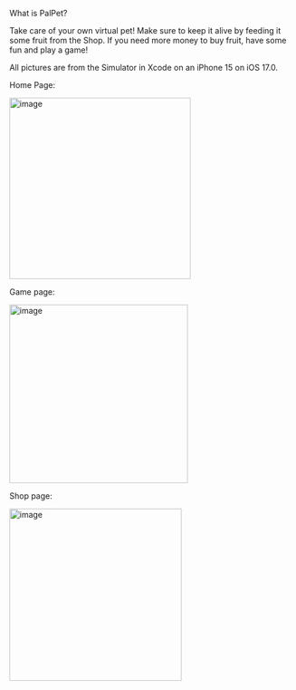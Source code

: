 What is PalPet?

Take care of your own virtual pet! Make sure to keep it alive by feeding it some fruit from the Shop. If you need more money to buy fruit, have some fun and play a game!

All pictures are from the Simulator in Xcode on an iPhone 15 on iOS 17.0.

Home Page:

<img width="320" alt="image" src="https://github.com/ConnieQiu/Palpet/assets/47226788/1f9e429e-9cee-4c9b-8832-1cec074b020b">

Game page:

<img width="315" alt="image" src="https://github.com/ConnieQiu/Palpet/assets/47226788/63444ec9-5cfc-43ee-81a4-d05419f6299f">

Shop page:

<img width="304" alt="image" src="https://github.com/ConnieQiu/Palpet/assets/47226788/65d4eee2-7692-48fe-b237-016e0f5edb44">

